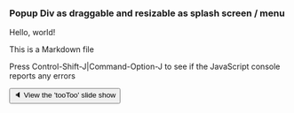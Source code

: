 ### Popup Div as draggable and resizable as splash screen / menu

Hello, world!

This is a Markdown file

Press Control-Shift-J|Command-Option-J to see if the JavaScript console reports any errors

<button onclick="divDragMoveContent.innerHTML='<iframe id=ifr frameBorder=0 src=https://pushme-pullyou.github.io/tootoo14/js-14-04/slideshow.html style=height:100%;width:100%; ></iframe>';" >&#x1f508; View the 'tooToo' slide show</button>